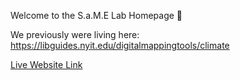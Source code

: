 Welcome to the S.a.M.E Lab Homepage 🥇

We previously were living here:
https://libguides.nyit.edu/digitalmappingtools/climate

[Live Website Link](https://digitalfabricationlab-nyit-soad.github.io/SAME_LAB/)

